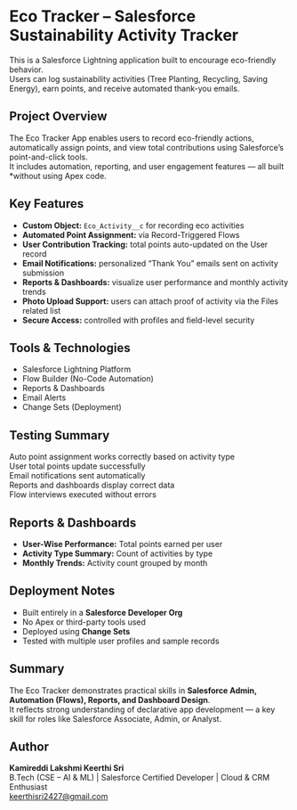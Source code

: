 #  Eco Tracker – Salesforce Sustainability Activity Tracker

This is a Salesforce Lightning application built to encourage eco-friendly behavior.  
Users can log sustainability activities (Tree Planting, Recycling, Saving Energy), earn points, and receive automated thank-you emails.


##  Project Overview

The Eco Tracker App enables users to record eco-friendly actions, automatically assign points, and view total contributions using Salesforce’s point-and-click tools.  
It includes automation, reporting, and user engagement features — all built *without using Apex code.


##  Key Features

- **Custom Object:** `Eco_Activity__c` for recording eco activities  
- **Automated Point Assignment:** via Record-Triggered Flows  
- **User Contribution Tracking:** total points auto-updated on the User record  
- **Email Notifications:** personalized “Thank You” emails sent on activity submission  
- **Reports & Dashboards:** visualize user performance and monthly activity trends  
- **Photo Upload Support:** users can attach proof of activity via the Files related list  
- **Secure Access:** controlled with profiles and field-level security  


##  Tools & Technologies

- Salesforce Lightning Platform  
- Flow Builder (No-Code Automation)  
- Reports & Dashboards  
- Email Alerts  
- Change Sets (Deployment)  


##  Testing Summary

 Auto point assignment works correctly based on activity type  
 User total points update successfully  
 Email notifications sent automatically  
 Reports and dashboards display correct data  
 Flow interviews executed without errors  


##  Reports & Dashboards

- **User-Wise Performance:** Total points earned per user  
- **Activity Type Summary:** Count of activities by type  
- **Monthly Trends:** Activity count grouped by month  


##  Deployment Notes

- Built entirely in a **Salesforce Developer Org**  
- No Apex or third-party tools used  
- Deployed using **Change Sets**  
- Tested with multiple user profiles and sample records  


##  Summary

The Eco Tracker demonstrates practical skills in **Salesforce Admin, Automation (Flows), Reports, and Dashboard Design**.  
It reflects strong understanding of declarative app development — a key skill for roles like Salesforce Associate, Admin, or Analyst.


##  Author

**Kamireddi Lakshmi Keerthi Sri**  
B.Tech (CSE – AI & ML) | Salesforce Certified Developer | Cloud & CRM Enthusiast  
keerthisri2427@gmail.com

